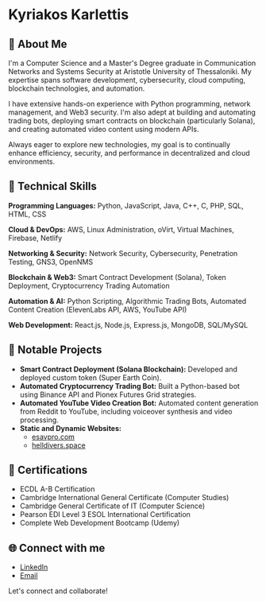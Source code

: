 # Kyriakos Karlettis

## 👋 About Me

I'm a Computer Science and a Master's Degree graduate in Communication Networks and Systems Security at Aristotle University of Thessaloniki. My expertise spans software development, cybersecurity, cloud computing, blockchain technologies, and automation.

I have extensive hands-on experience with Python programming, network management, and Web3 security. I'm also adept at building and automating trading bots, deploying smart contracts on blockchain (particularly Solana), and creating automated video content using modern APIs.

Always eager to explore new technologies, my goal is to continually enhance efficiency, security, and performance in decentralized and cloud environments.

## 🔧 Technical Skills

**Programming Languages:** Python, JavaScript, Java, C++, C, PHP, SQL, HTML, CSS

**Cloud & DevOps:** AWS, Linux Administration, oVirt, Virtual Machines, Firebase, Netlify

**Networking & Security:** Network Security, Cybersecurity, Penetration Testing, GNS3, OpenNMS

**Blockchain & Web3:** Smart Contract Development (Solana), Token Deployment, Cryptocurrency Trading Automation

**Automation & AI:** Python Scripting, Algorithmic Trading Bots, Automated Content Creation (ElevenLabs API, AWS, YouTube API)

**Web Development:** React.js, Node.js, Express.js, MongoDB, SQL/MySQL

## 🚀 Notable Projects

- **Smart Contract Deployment (Solana Blockchain):** Developed and deployed custom token (Super Earth Coin).
- **Automated Cryptocurrency Trading Bot:** Built a Python-based bot using Binance API and Pionex Futures Grid strategies.
- **Automated YouTube Video Creation Bot:** Automated content generation from Reddit to YouTube, including voiceover synthesis and video processing.
- **Static and Dynamic Websites:**
  - [esavpro.com](https://www.esavpro.com)
  - [helldivers.space](https://www.helldivers.space)

## 📜 Certifications
- ECDL A-B Certification
- Cambridge International General Certificate (Computer Studies)
- Cambridge General Certificate of IT (Computer Science)
- Pearson EDI Level 3 ESOL International Certification
- Complete Web Development Bootcamp (Udemy)

## 🌐 Connect with me
- [LinkedIn](https://www.linkedin.com/in/kyriakos-karlettis-172a31235)
- [Email](mailto:kyriakoskarlettis@gmail.com)

Let's connect and collaborate!
